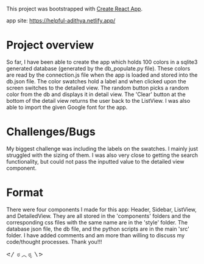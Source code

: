 This project was bootstrapped with [Create React App](https://github.com/facebook/create-react-app).

app site: https://helpful-adithya.netlify.app/

# Project overview

So far, I have been able to create the app which holds 100 colors in a sqlite3 generated database (generated by the
db_populate.py file). These colors are read by the connection.js file when the app is loaded and stored into the db.json file. The color swatches hold a label and when clicked upon the 
screen switches to the detailed view. The random button picks a random color
from the db and displays it in detail view. The 'Clear' button at the bottom of the
detail view returns the user back to the ListView. I was also able to import the
given Google font for the app.

# Challenges/Bugs

My biggest challenge was including the labels on the swatches. I mainly just struggled
with the sizing of them. I was also very close to getting the search functionality, but
could not pass the inputted value to the detailed view component.

# Format

There were four components I made for this app: Header, Sidebar, ListView, and
DetailedView. They are all stored in the 'components' folders and the corresponding css
files with the same name are in the 'style' folder. The database json file, the db file, and the
python scripts are in the main 'src' folder. I have added comments and am more than
willing to discuss my code/thought processes. Thank you!!!

ᕙ〳 ರ ︿ ರೃ 〵ᕗ